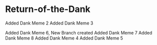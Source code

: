 # Return-of-the-Dank






Added Dank Meme 2
Added Dank Meme 3


Added Dank Meme 6, New Branch created
Added Dank Meme 7
Added Dank Meme 8
Added Dank Meme 4
Added Dank Meme 5
